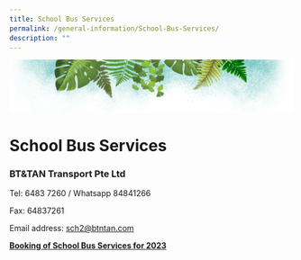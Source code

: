 ```yaml
---
title: School Bus Services
permalink: /general-information/School-Bus-Services/
description: ""
---
```

![](/images/Banner.png)

# School Bus Services

### **BT&TAN Transport Pte Ltd**

Tel: 6483 7260 / Whatsapp 84841266  

Fax: 64837261

Email address: [sch2@btntan.com](mailto:sch2@btntan.com)

<u><b>Booking of School Bus Services for 2023</b></u>